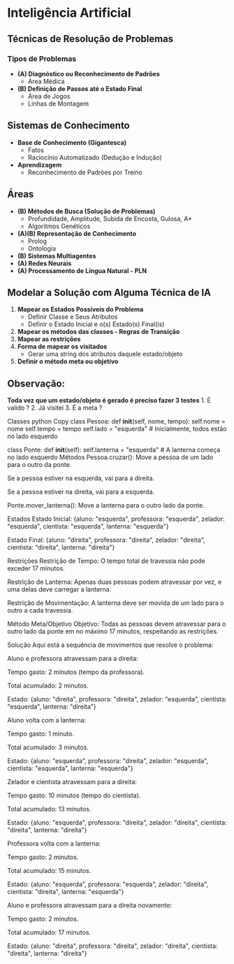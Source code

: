 # Inteligência Artificial

## Técnicas de Resolução de Problemas

### Tipos de Problemas

- **(A) Diagnóstico ou Reconhecimento de Padrões**
  - Área Médica
- **(B) Definição de Passos até o Estado Final**
  - Área de Jogos
  - Linhas de Montagem

## Sistemas de Conhecimento

- **Base de Conhecimento (Gigantesca)**
  - Fatos
  - Raciocínio Automatizado (Dedução e Indução)
- **Aprendizagem**
  - Reconhecimento de Padrões por Treino

## Áreas

- **(B) Métodos de Busca (Solução de Problemas)**
  - Profundidade, Amplitude, Subida de Encosta, Gulosa, A*
  - Algoritmos Genéticos
- **(A)(B) Representação de Conhecimento**
  - Prolog
  - Ontologia
- **(B) Sistemas Multiagentes**
- **(A) Redes Neurais**
- **(A) Processamento de Língua Natural - PLN**

## Modelar a Solução com Alguma Técnica de IA

1. **Mapear os Estados Possíveis do Problema**
   - Definir Classe e Seus Atributos
   - Definir o Estado Inicial e o(s) Estado(s) Final(is)
2. **Mapear os métodos das classes - Regras de Transição**
3. **Mapear as restrições**
4. **Forma de mapear os visitados**
     - Gerar uma string dos atributos daquele estado/objeto
5. **Definir o método meta ou objetivo**

## Observação: 
  **Toda vez que um estado/objeto é gerado é preciso fazer 3 testes**
    1. É valido ?
    2. Já visitei
    3. É a meta ?

Classes
python
Copy
class Pessoa:
    def __init__(self, nome, tempo):
        self.nome = nome
        self.tempo = tempo
        self.lado = "esquerda"  # Inicialmente, todos estão no lado esquerdo

class Ponte:
    def __init__(self):
        self.lanterna = "esquerda"  # A lanterna começa no lado esquerdo
Métodos
Pessoa.cruzar():
Move a pessoa de um lado para o outro da ponte.

Se a pessoa estiver na esquerda, vai para a direita.

Se a pessoa estiver na direita, vai para a esquerda.

Ponte.mover_lanterna():
Move a lanterna para o outro lado da ponte.

Estados
Estado Inicial:
{aluno: "esquerda", professora: "esquerda", zelador: "esquerda", cientista: "esquerda", lanterna: "esquerda"}

Estado Final:
{aluno: "direita", professora: "direita", zelador: "direita", cientista: "direita", lanterna: "direita"}

Restrições
Restrição de Tempo:
O tempo total de travessia não pode exceder 17 minutos.

Restrição de Lanterna:
Apenas duas pessoas podem atravessar por vez, e uma delas deve carregar a lanterna.

Restrição de Movimentação:
A lanterna deve ser movida de um lado para o outro a cada travessia.

Método Meta/Objetivo
Objetivo:
Todas as pessoas devem atravessar para o outro lado da ponte em no máximo 17 minutos, respeitando as restrições.

Solução
Aqui está a sequência de movimentos que resolve o problema:

Aluno e professora atravessam para a direita:

Tempo gasto: 2 minutos (tempo da professora).

Total acumulado: 2 minutos.

Estado: {aluno: "direita", professora: "direita", zelador: "esquerda", cientista: "esquerda", lanterna: "direita"}

Aluno volta com a lanterna:

Tempo gasto: 1 minuto.

Total acumulado: 3 minutos.

Estado: {aluno: "esquerda", professora: "direita", zelador: "esquerda", cientista: "esquerda", lanterna: "esquerda"}

Zelador e cientista atravessam para a direita:

Tempo gasto: 10 minutos (tempo do cientista).

Total acumulado: 13 minutos.

Estado: {aluno: "esquerda", professora: "direita", zelador: "direita", cientista: "direita", lanterna: "direita"}

Professora volta com a lanterna:

Tempo gasto: 2 minutos.

Total acumulado: 15 minutos.

Estado: {aluno: "esquerda", professora: "esquerda", zelador: "direita", cientista: "direita", lanterna: "esquerda"}

Aluno e professora atravessam para a direita novamente:

Tempo gasto: 2 minutos.

Total acumulado: 17 minutos.

Estado: {aluno: "direita", professora: "direita", zelador: "direita", cientista: "direita", lanterna: "direita"}


    
